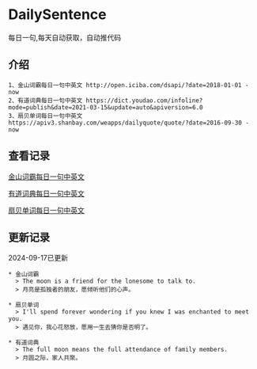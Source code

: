 # DailySentence

每日一句,每天自动获取，自动推代码

## 介绍

```
1、金山词霸每日一句中英文 http://open.iciba.com/dsapi/?date=2018-01-01 - now
2、有道词典每日一句中英文 https://dict.youdao.com/infoline?mode=publish&date=2021-03-15&update=auto&apiversion=6.0
3、扇贝单词每日一句中英文 https://apiv3.shanbay.com/weapps/dailyquote/quote/?date=2016-09-30 - now
```

## 查看记录

[金山词霸每日一句中英文](./data/iciba/)

[有道词典每日一句中英文](./data/youdao/)

[扇贝单词每日一句中英文](./data/shanbay/)

## 更新记录
2024-09-17已更新 
```
* 金山词霸
  > The moon is a friend for the lonesome to talk to.
  > 月亮是孤独者的朋友，愿倾听他们的心声。

* 扇贝单词
  > I'll spend forever wondering if you knew I was enchanted to meet you.
  > 遇见你，我心花怒放，愿用一生去猜你是否明了。

* 有道词典
  > The full moon means the full attendance of family members.
  > 月圆之际，家人共聚。

```
